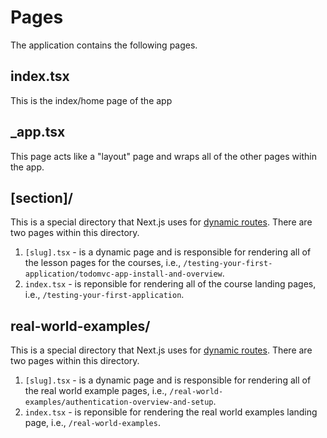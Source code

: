 # Pages

The application contains the following pages.

## index.tsx

This is the index/home page of the app

## \_app.tsx

This page acts like a "layout" page and wraps all of the other pages within the app.

## [section]/

This is a special directory that Next.js uses for [dynamic routes](https://nextjs.org/docs/routing/dynamic-routes). There are two pages within this directory.

1. `[slug].tsx` - is a dynamic page and is responsible for rendering all of the lesson pages for the courses, i.e., `/testing-your-first-application/todomvc-app-install-and-overview`.
2. `index.tsx` - is reponsible for rendering all of the course landing pages, i.e., `/testing-your-first-application`.

## real-world-examples/

This is a special directory that Next.js uses for [dynamic routes](https://nextjs.org/docs/routing/dynamic-routes). There are two pages within this directory.

1. `[slug].tsx` - is a dynamic page and is responsible for rendering all of the real world example pages, i.e., `/real-world-examples/authentication-overview-and-setup`.
2. `index.tsx` - is reponsible for rendering the real world examples landing page, i.e., `/real-world-examples`.
